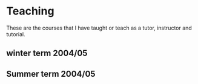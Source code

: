 ---
---

# Teaching

These are the courses that I have taught or teach as a tutor, instructor and tutorial.

## winter term 2004/05

## Summer term 2004/05
